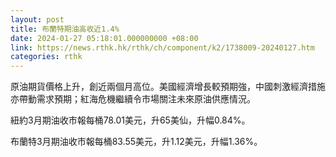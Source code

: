 ```yaml
---
layout: post
title: 布蘭特期油高收近1.4%
date: 2024-01-27 05:18:01.000000000 +08:00
link: https://news.rthk.hk/rthk/ch/component/k2/1738009-20240127.htm
categories: rthk
---
```


原油期貨價格上升，創近兩個月高位。美國經濟增長較預期強，中國刺激經濟措施亦帶動需求預期；紅海危機繼續令市場關注未來原油供應情況。

紐約3月期油收市報每桶78.01美元，升65美仙，升幅0.84%。

布蘭特3月期油收市報每桶83.55美元，升1.12美元，升幅1.36%。
